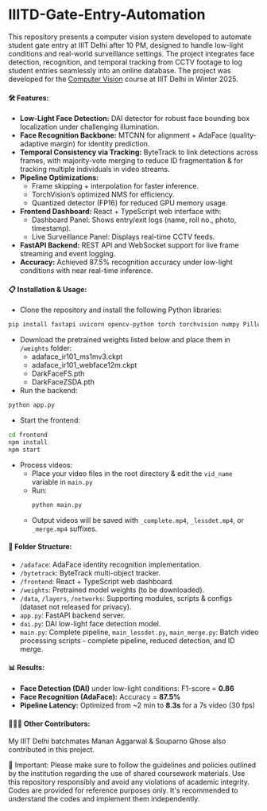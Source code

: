 # IIITD-Gate-Entry-Automation

This repository presents a computer vision system developed to automate student gate entry at IIIT Delhi after 10 PM, designed to handle low-light conditions and real-world surveillance settings. The project integrates face detection, recognition, and temporal tracking from CCTV footage to log student entries seamlessly into an online database.
The project was developed for the [Computer Vision](https://techtree.iiitd.edu.in/viewDescription/filename?=CSE344) course at IIIT Delhi in Winter 2025.

**<h4>🛠️ Features:</h4>**
- **Low-Light Face Detection:** DAI detector for robust face bounding box localization under challenging illumination.
- **Face Recognition Backbone:** MTCNN for alignment + AdaFace (quality-adaptive margin) for identity prediction.
- **Temporal Consistency via Tracking:** ByteTrack to link detections across frames, with majority-vote merging to reduce ID fragmentation & for tracking multiple individuals in video streams.
- **Pipeline Optimizations:**
  -   Frame skipping + interpolation for faster inference.
  -   TorchVision’s optimized NMS for efficiency.
  -   Quantized detector (FP16) for reduced GPU memory usage.
- **Frontend Dashboard:** React + TypeScript web interface with:
  -   Dashboard Panel: Shows entry/exit logs (name, roll no., photo, timestamp).
  -   Live Surveillance Panel: Displays real-time CCTV feeds.
- **FastAPI Backend:** REST API and WebSocket support for live frame streaming and event logging.
- **Accuracy:** Achieved 87.5% recognition accuracy under low-light conditions with near real-time inference.

**<h4>📋 Installation & Usage:</h4>**
- Clone the repository and install the following Python libraries:
```bash
pip install fastapi uvicorn opencv-python torch torchvision numpy Pillow sqlite3 scipy python-multipart python-dotenv requests matplotlib scikit-learn
```
- Download the pretrained weights listed below and place them in `/weights` folder:
  - adaface_ir101_ms1mv3.ckpt
  - adaface_ir101_webface12m.ckpt
  - DarkFaceFS.pth
  - DarkFaceZSDA.pth
- Run the backend:
```bash
python app.py
```
- Start the frontend:
```bash
cd frontend
npm install
npm start
```
- Process videos:
  - Place your video files in the root directory & edit the `vid_name` variable in `main.py`
  - Run:
    ```bash
    python main.py
    ```
  - Output videos will be saved with `_complete.mp4`, `_lessdet.mp4`, or `_merge.mp4` suffixes.

**<h4>📂 Folder Structure:</h4>**
- `/adaface`: AdaFace identity recognition implementation.
- `/bytetrack`: ByteTrack multi-object tracker.
- `/frontend`: React + TypeScript web dashboard.
- `/weights`: Pretrained model weights (to be downloaded).
- `/data`, `/layers`, `/networks`: Supporting modules, scripts & configs (dataset not released for privacy).
- `app.py`: FastAPI backend server.
- `dai.py`: DAI low-light face detection model.
- `main.py`: Complete pipeline, `main_lessdet.py`, `main_merge.py`: Batch video processing scripts - complete pipeline, reduced detection, and ID merge.

**<h4>📊 Results:</h4>**
- <b>Face Detection (DAI)</b> under low-light conditions: F1-score = <b>0.86</b>
- <b>Face Recognition (AdaFace):</b> Accuracy = <b>87.5%</b>
- <b>Pipeline Latency:</b> Optimized from ~2 min to <b>8.3s</b> for a 7s video (30 fps)

**<h4>🧑‍🤝‍🧑 Other Contributors:</h4>**
My IIIT Delhi batchmates Manan Aggarwal & Souparno Ghose also contributed in this project.

📌 Important: Please make sure to follow the guidelines and policies outlined by the institution regarding the use of shared coursework materials. Use this repository responsibly and avoid any violations of academic integrity. Codes are provided for reference purposes only. It's recommended to understand the codes and implement them independently.

